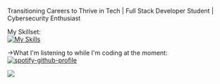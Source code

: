 Transitioning Careers to Thrive in Tech | Full Stack Developer Student | Cybersecurity Enthusiast


My Skillset: <br>
[![My Skills](https://skillicons.dev/icons?i=js,html,css,py,flutter,ruby,rails)](https://skillicons.dev)
<!---
Fmoscovo/Fmoscovo is a ✨ special ✨ repository because its `README.md` (this file) appears on your GitHub profile.
You can click the Preview link to take a look at your changes.
--->
->What I'm listening to while I'm coding at the moment: <br>
[![spotify-github-profile](https://spotify-github-profile.vercel.app/api/view?uid=22r5vgja3ihulk6qnjyhyklmq&cover_image=true&theme=natemoo-re&show_offline=true&background_color=121212&interchange=true&bar_color=53b14f&bar_color_cover=false)](https://github.com/kittinan/spotify-github-profile)



![](https://komarev.com/ghpvc/?username=Fmoscovo&style=flat-square&color=red&label=PROFILE+VIEWS)
